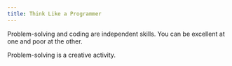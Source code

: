```yaml
---
title: Think Like a Programmer
---
```


Problem-solving and coding are independent skills. You can be excellent at one and poor at the other.

Problem-solving is a creative activity.
